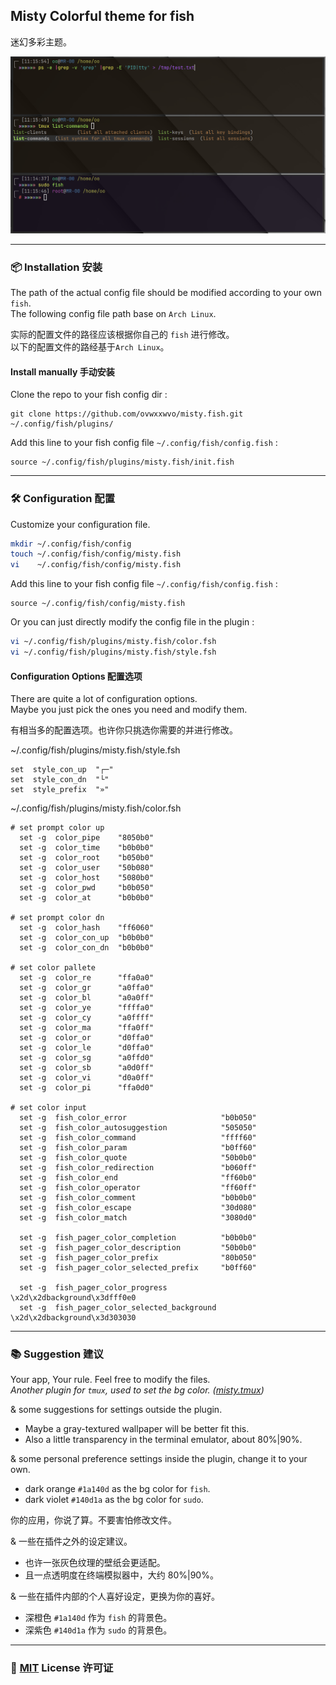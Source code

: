 ## Misty Colorful theme for fish  

迷幻多彩主题。  

![screenshot](screenshot/00.png)  

----  

### 📦 Installation 安装  

The path of the actual config file should be modified according to your own `fish`.  
The following config file path base on `Arch Linux`.  

实际的配置文件的路径应该根据你自己的 `fish` 进行修改。  
以下的配置文件的路经基于`Arch Linux`。  

#### Install manually 手动安装  

Clone the repo to your fish config dir :  
```  
git clone https://github.com/ovwxxwvo/misty.fish.git ~/.config/fish/plugins/  
```  
Add this line to your fish config file `~/.config/fish/config.fish` :  
```  
source ~/.config/fish/plugins/misty.fish/init.fish  
```  

----  

### 🛠️ Configuration 配置  

Customize your configuration file.  
```sh  
mkdir ~/.config/fish/config  
touch ~/.config/fish/config/misty.fish  
vi    ~/.config/fish/config/misty.fish  
```  
Add this line to your fish config file `~/.config/fish/config.fish` :  
```fish  
source ~/.config/fish/config/misty.fish  
```  

Or you can just directly modify the config file in the plugin :  
```sh  
vi ~/.config/fish/plugins/misty.fish/color.fsh  
vi ~/.config/fish/plugins/misty.fish/style.fsh  
```  

#### Configuration Options 配置选项  

There are quite a lot of configuration options.  
Maybe you just pick the ones you need and modify them.  

有相当多的配置选项。也许你只挑选你需要的并进行修改。  

~/.config/fish/plugins/misty.fish/style.fsh  
```fish  
set  style_con_up  "┌─"  
set  style_con_dn  "└"  
set  style_prefix  "»"  
```  

~/.config/fish/plugins/misty.fish/color.fsh  
```fish  
# set prompt color up  
  set -g  color_pipe    "8050b0"  
  set -g  color_time    "b0b0b0"  
  set -g  color_root    "b050b0"  
  set -g  color_user    "50b080"  
  set -g  color_host    "5080b0"  
  set -g  color_pwd     "b0b050"  
  set -g  color_at      "b0b0b0"  

# set prompt color dn  
  set -g  color_hash    "ff6060"  
  set -g  color_con_up  "b0b0b0"  
  set -g  color_con_dn  "b0b0b0"  

# set color pallete  
  set -g  color_re      "ffa0a0"  
  set -g  color_gr      "a0ffa0"  
  set -g  color_bl      "a0a0ff"  
  set -g  color_ye      "ffffa0"  
  set -g  color_cy      "a0ffff"  
  set -g  color_ma      "ffa0ff"  
  set -g  color_or      "d0ffa0"  
  set -g  color_le      "d0ffa0"  
  set -g  color_sg      "a0ffd0"  
  set -g  color_sb      "a0d0ff"  
  set -g  color_vi      "d0a0ff"  
  set -g  color_pi      "ffa0d0"  

# set color input  
  set -g  fish_color_error                     "b0b050"  
  set -g  fish_color_autosuggestion            "505050"  
  set -g  fish_color_command                   "ffff60"  
  set -g  fish_color_param                     "b0ff60"  
  set -g  fish_color_quote                     "50b0b0"  
  set -g  fish_color_redirection               "b060ff"  
  set -g  fish_color_end                       "ff60b0"  
  set -g  fish_color_operator                  "ff60ff"  
  set -g  fish_color_comment                   "b0b0b0"  
  set -g  fish_color_escape                    "30d080"  
  set -g  fish_color_match                     "3080d0"  

  set -g  fish_pager_color_completion          "b0b0b0"  
  set -g  fish_pager_color_description         "50b0b0"  
  set -g  fish_pager_color_prefix              "80b050"  
  set -g  fish_pager_color_selected_prefix     "b0ff60"  

  set -g  fish_pager_color_progress             \x2d\x2dbackground\x3dfff0e0  
  set -g  fish_pager_color_selected_background  \x2d\x2dbackground\x3d303030  
```  

----  

### 📚 Suggestion 建议  

Your app, Your rule. Feel free to modify the files.  
*Another plugin for `tmux`, used to set the bg color.  ([misty.tmux](https://github.com/ovwxxwvo/misty.tmux.git))*  

& some suggestions for settings outside the plugin.  
- Maybe a gray-textured wallpaper will be better fit this.  
- Also a little transparency in the terminal emulator, about 80%|90%.  

& some personal preference settings inside the plugin, change it to your own.  
- dark  orange   `#1a140d` as the bg color for  `fish`.  
- dark  violet   `#140d1a` as the bg color for  `sudo`.  

你的应用，你说了算。不要害怕修改文件。  

& 一些在插件之外的设定建议。  
- 也许一张灰色纹理的壁纸会更适配。  
- 且一点透明度在终端模拟器中，大约 80%|90%。  

& 一些在插件内部的个人喜好设定，更换为你的喜好。  
- 深橙色 `#1a140d` 作为  `fish`   的背景色。  
- 深紫色 `#140d1a` 作为  `sudo`  的背景色。  

----  

### 📜 [MIT](LICENSE) License 许可证  


